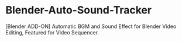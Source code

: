 # Blender-Auto-Sound-Tracker
[Blender ADD-ON] Automatic BGM and Sound Effect for Blender Video Editing, Featured for Video Sequencer.
